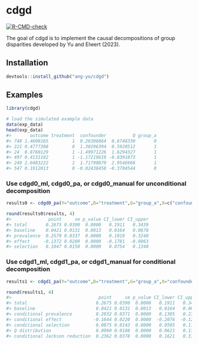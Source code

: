 
# cdgd

<!-- badges: start -->

[![R-CMD-check](https://github.com/ang-yu/cdgd/actions/workflows/R-CMD-check.yaml/badge.svg)](https://github.com/ang-yu/cdgd/actions/workflows/R-CMD-check.yaml)
<!-- badges: end -->

The goal of cdgd is to implement the causal decompositions of group
disparities developed by Yu and Elwert (2023).

## Installation

``` r
devtools::install_github("ang-yu/cdgd")
```

## Examples

``` r
library(cdgd)  

# load the simulated example data
data(exp_data)
head(exp_data)
#>       outcome treatment  confounder          Q group_a
#> 748 1.4608165         1  0.26306864  0.6748330       0
#> 221 0.4777308         0  1.30296394  0.5920512       1
#> 24  0.8760129         1 -1.49971226  1.6294327       1
#> 497 0.4131192         1 -1.17219619 -0.8391873       1
#> 249 2.0483222         1  1.71790879  2.9546966       1
#> 547 0.1912013         0 -0.02438458 -0.3704544       0
```

### Use cdgd0_ml, cdgd0_pa, or cdgd0_manual for unconditional decomposition

``` r
results0 <- cdgd0_pa(Y="outcome",D="treatment",G="group_a",X=c("confounder","Q"),data=exp_data,alpha=0.05)

round(results0$results, 4)
#>              point     se p_value CI_lower CI_upper
#> total       0.2675 0.0390  0.0000   0.1911   0.3439
#> baseline    0.0421 0.0131  0.0013   0.0164   0.0678
#> prevalence  0.2579 0.0337  0.0000   0.1919   0.3240
#> effect     -0.1372 0.0209  0.0000  -0.1781  -0.0963
#> selection   0.1047 0.0150  0.0000   0.0754   0.1340
```

### Use cdgd1_ml, cdgd1_pa, or cdgd1_manual for conditional decomposition

``` r
results1 <- cdgd1_pa(Y="outcome",D="treatment",G="group_a",X="confounder",Q="Q",data=exp_data,alpha=0.05)

round(results1, 4)
#>                                 point     se p_value CI_lower CI_upper
#> total                          0.2675 0.0390  0.0000   0.1911   0.3439
#> baseline                       0.0421 0.0131  0.0013   0.0164   0.0678
#> conditional prevalence         0.2032 0.0371  0.0000   0.1305   0.2760
#> conditional effect            -0.1644 0.0220  0.0000  -0.2076  -0.1212
#> conditional selection          0.0875 0.0143  0.0000   0.0595   0.1156
#> Q distribution                 0.0990 0.0188  0.0000   0.0621   0.1359
#> conditional Jackson reduction  0.2362 0.0378  0.0000   0.1621   0.3103
```
